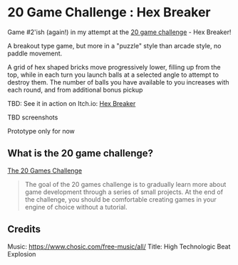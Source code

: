 # 20 Game Challenge : Hex Breaker

Game #2'ish (again!) in my attempt at the [20 game challenge](https://20_games_challenge.gitlab.io/challenge/) - Hex Breaker!

A breakout type game, but more in a "puzzle" style than arcade style, no paddle movement.

A grid of hex shaped bricks move progressively lower, filling up from the top, while in each
turn you launch balls at a selected angle to attempt to destroy them. The number of balls
you have available to you increases with each round, and from additional bonus pickup 

TBD: See it in action on Itch.io:  [Hex Breaker](https://daddio-dragonslayer.itch.io/)

TBD screenshots

Prototype only for now

## What is the 20 game challenge?

[The 20 Games Challenge](https://20_games_challenge.gitlab.io/how/)

> The goal of the 20 games challenge is to gradually learn more about game development through a series of small projects.
> At the end of the challenge, you should be comfortable creating games in your engine of choice without a tutorial.


## Credits

Music: https://www.chosic.com/free-music/all/ 
Title:	High Technologic Beat Explosion
